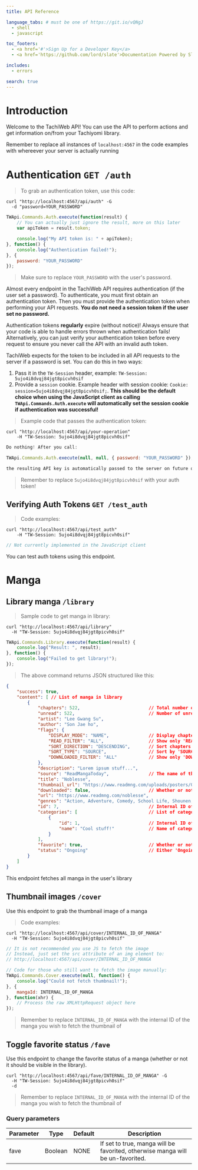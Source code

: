 ```yaml
---
title: API Reference

language_tabs: # must be one of https://git.io/vQNgJ
  - shell
  - javascript

toc_footers:
  - <a href='#'>Sign Up for a Developer Key</a>
  - <a href='https://github.com/lord/slate'>Documentation Powered by Slate</a>

includes:
  - errors

search: true
---
```


# Introduction

Welcome to the TachiWeb API! You can use the API to perform actions and get information on/from your Tachiyomi library.

<aside class="notice">
Remember to replace all instances of <code>localhost:4567</code> in the code examples with whereever your server is actually running
</aside>

# Authentication `GET /auth`

> To grab an authentication token, use this code:

```shell
curl "http://localhost:4567/api/auth" -G
  -d "password=YOUR_PASSWORD"
```

```javascript
TWApi.Commands.Auth.execute(function(result) {
    // You can actually just ignore the result, more on this later
    var apiToken = result.token; 

    console.log("My API token is: " + apiToken);
}, function() {
    console.log("Authentication failed!");
}, {
    password: "YOUR_PASSWORD"
});
```
> Make sure to replace `YOUR_PASSWORD` with the user's password.

Almost every endpoint in the TachiWeb API requires authentication (if the user set a password). To authenticate, you must first obtain an authentication token. Then you must provide the authentication token when performing your API requests. **You do not need a session token if the user set no password.**

<aside class="notice">
Authentication tokens <b>regularly</b> expire (without notice)! Always ensure that your code is able to handle errors thrown when authentication fails! Alternatively, you can just verify your authentication token before every request to ensure you never call the API with an invalid auth token.
</aside>

TachiWeb expects for the token to be included in all API requests to the server if a password is set. You can do this in two ways:

1. Pass it in the `TW-Session` header, example: `TW-Session: 5ujo4i8dvqj84jgt8picvh0sif`
2. Provide a `session` cookie. Example header with session cookie: `Cookie: session=5ujo4i8dvqj84jgt8picvh0sif;`. **This should be the default choice when using the JavaScript client as calling `TWApi.Commands.Auth.execute` will automatically set the session cookie if authentication was successful!**

> Example code that passes the authentication token:

```shell
curl "http://localhost:4567/api/your-operation"
    -H "TW-Session: 5ujo4i8dvqj84jgt8picvh0sif"
```

```javascript
Do nothing! After you call:

TWApi.Commands.Auth.execute(null, null, { password: "YOUR_PASSWORD" });

the resulting API key is automatically passed to the server on future queries.
```

> Remember to replace `5ujo4i8dvqj84jgt8picvh0sif` with your auth token!

## Verifying Auth Tokens `GET /test_auth`

> Code examples:

```shell
curl "http://localhost:4567/api/test_auth"
    -H "TW-Session: 5ujo4i8dvqj84jgt8picvh0sif"
```

```javascript
// Not currently implemented in the JavaScript client
```

You can test auth tokens using this endpoint.

# Manga

## Library manga `/library`

> Sample code to get manga in library:

```shell
curl "http://localhost:4567/api/library"
  -H "TW-Session: 5ujo4i8dvqj84jgt8picvh0sif"
```

```javascript
TWApi.Commands.Library.execute(function(result) {
    console.log("Result: ", result);
}, function() {
    console.log("Failed to get library!");
});
```

> The above command returns JSON structured like this:

```json
{
	"success": true,
	"content": [ // List of manga in library
		{
			"chapters": 522,                          // Total number of chapters in manga
			"unread": 522,                            // Number of unread chapters
			"artist": "Lee Gwang Su",
			"author": "Son Jae ho",
			"flags": {
				"DISPLAY_MODE": "NAME",               // Display chapter 'NAME's or 'NUMBER's for this manga?
				"READ_FILTER": "ALL",                 // Show only 'READ', 'UNREAD' or 'ALL' chapters in this manga?
				"SORT_DIRECTION": "DESCENDING",       // Sort chapters in this manga 'ASCENDING' or 'DESCENDING'?
				"SORT_TYPE": "SOURCE",                // Sort by 'SOURCE' order or by chapter 'NUMBER's?
				"DOWNLOADED_FILTER": "ALL"            // Show only 'DOWNLOADED', 'NOT_DOWNLOADED' or 'ALL' chapters in this manga?
			},
			"description": "Lorem ipsum stuff...",
			"source": "ReadMangaToday",               // The name of the source this manga belongs to
			"title": "Noblesse",
			"thumbnail_url": "https://www.readmng.com/uploads/posters/0001_7.jpg",
			"downloaded": false,                      // Whether or not some of the chapters in this manga are downloaded?
			"url": "https://www.readmng.com/noblesse",
			"genres": "Action, Adventure, Comedy, School Life, Shounen, Supernatural",
			"id": 7,                                  // Internal ID of this manga
			"categories": [                           // List of categories this manga is in
                {
                    "id": 1,                          // Internal ID of category
                    "name": "Cool stuff!"             // Name of category
                }
            ],
			"favorite": true,                         // Whether or not this manga is favorited
			"status": "Ongoing"                       // Either 'Ongoing', 'Completed', 'Licensed' or 'Unknown'
		}
	]
}
```

This endpoint fetches all manga in the user's library

## Thumbnail images `/cover`

Use this endpoint to grab the thumbnail image of a manga

> Code examples:

```shell
curl "http://localhost:4567/api/cover/INTERNAL_ID_OF_MANGA"
  -H "TW-Session: 5ujo4i8dvqj84jgt8picvh0sif"
```

```javascript
// It is not recommended you use JS to fetch the image
// Instead, just set the src attribute of an img element to:
// http://localhost:4567/api/cover/INTERNAL_ID_OF_MANGA

// Code for those who still want to fetch the image manually:
TWApi.Commands.Cover.execute(null, function() {
    console.log("Could not fetch thumbnail!");
}, {
    mangaId: INTERNAL_ID_OF_MANGA
}, function(xhr) {
    // Process the raw XMLHttpRequest object here
});
```
> Remember to replace `INTERNAL_ID_OF_MANGA` with the internal ID of the manga you wish to fetch the thumbnail of

## Toggle favorite status `/fave`

Use this endpoint to change the favorite status of a manga (whether or not it should be visible in the library).

```shell
curl "http://localhost:4567/api/fave/INTERNAL_ID_OF_MANGA" -G
  -H "TW-Session: 5ujo4i8dvqj84jgt8picvh0sif"
  -d
```

> Remember to replace `INTERNAL_ID_OF_MANGA` with the internal ID of the manga you wish to fetch the thumbnail of

### Query parameters

| Parameter | Type    | Default | Description                                                                    |
|-----------|---------|---------|--------------------------------------------------------------------------------|
| fave      | Boolean | NONE    | If set to true, manga will be favorited, otherwise manga will be un-favorited. |

<!--
### HTTP Request

`GET http://example.com/api/kittens`

### Query Parameters

Parameter | Default | Description
--------- | ------- | -----------
include_cats | false | If set to true, the result will also include cats.
available | true | If set to false, the result will include kittens that have already been adopted.

<aside class="success">
Remember — a happy kitten is an authenticated kitten!
</aside>

## Get a Specific Kitten

```ruby
require 'kittn'

api = Kittn::APIClient.authorize!('meowmeowmeow')
api.kittens.get(2)
```

```python
import kittn

api = kittn.authorize('meowmeowmeow')
api.kittens.get(2)
```

```shell
curl "http://example.com/api/kittens/2"
  -H "Authorization: meowmeowmeow"
```

```javascript
const kittn = require('kittn');

let api = kittn.authorize('meowmeowmeow');
let max = api.kittens.get(2);
```

> The above command returns JSON structured like this:

```json
{
  "id": 2,
  "name": "Max",
  "breed": "unknown",
  "fluffiness": 5,
  "cuteness": 10
}
```

This endpoint retrieves a specific kitten.

<aside class="warning">Inside HTML code blocks like this one, you can't use Markdown, so use <code>&lt;code&gt;</code> blocks to denote code.</aside>

### HTTP Request

`GET http://example.com/kittens/<ID>`

### URL Parameters

Parameter | Description
--------- | -----------
ID | The ID of the kitten to retrieve

## Delete a Specific Kitten

```ruby
require 'kittn'

api = Kittn::APIClient.authorize!('meowmeowmeow')
api.kittens.delete(2)
```

```python
import kittn

api = kittn.authorize('meowmeowmeow')
api.kittens.delete(2)
```

```shell
curl "http://example.com/api/kittens/2"
  -X DELETE
  -H "Authorization: meowmeowmeow"
```

```javascript
const kittn = require('kittn');

let api = kittn.authorize('meowmeowmeow');
let max = api.kittens.delete(2);
```

> The above command returns JSON structured like this:

```json
{
  "id": 2,
  "deleted" : ":("
}
```

This endpoint deletes a specific kitten.

### HTTP Request

`DELETE http://example.com/kittens/<ID>`

### URL Parameters

Parameter | Description
--------- | -----------
ID | The ID of the kitten to delete
-->
